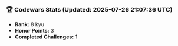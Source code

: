 ### 🏆 Codewars Stats (Updated: 2025-07-26 21:07:36 UTC)

- **Rank:** 8 kyu
- **Honor Points:** 3
- **Completed Challenges:** 1
